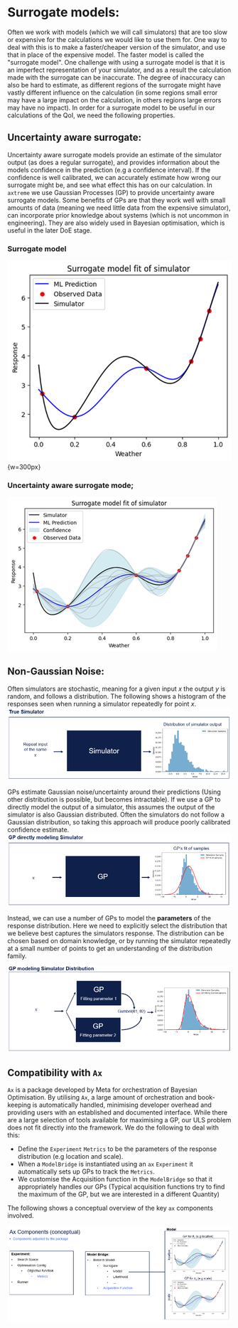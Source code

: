 # Surrogate models:

Often we work with models (which we will call simulators) that are too slow or expensive for the calculations we would like to use them for. One way to deal with this is to make a faster/cheaper version of the simulator, and use that in place of the expensive model. The faster model is called the "surrogate model". One challenge with using a surrogate model is that it is an imperfect representation of your simulator, and as a result the calculation made with the surrogate can be inaccurate. The degree of inaccuracy can also be hard to estimate, as different regions of the surrogate might have vastly different influence on the calculation (in some regions small error may have a large impact on the calculation, in others regions large errors may have no impact). In order for a surrogate model to be useful in our calculations of the QoI, we need the following properties.

## Uncertainty aware surrogate:
Uncertainty aware surrogate models provide an estimate of the simulator output (as does a regular surrogate), and provides information about the models confidence in the prediction (e.g a confidence interval). If the confidence is well calibrated, we can accurately estimate how wrong our surrogate might be, and see what effect this has on our calculation. In `axtreme` we use Gaussian Processes (GP) to provide uncertainty aware surrogate models. Some benefits of GPs are that they work well with small amounts of data (meaning we need little data from the expensive simulator), can incorporate prior knowledge about systems (which is not uncommon in engineering). They are also widely used in Bayesian optimisation, which is useful in the later DoE stage.

### Surrogate model
![axtreme_surrogate_model_no_uncertainty](img/surrogate_model/surrogate_model_no_uncertainty.png){w=300px}
### Uncertainty aware surrogate mode;
![axtreme_surrogate_model_uncertainty_aware](img/surrogate_model/surrogate_model_uncertainty_aware.png)


## Non-Gaussian Noise:
Often simulators are stochastic, meaning for a given input $x$ the output $y$ is random, and follows a distribution. The following shows a histogram of the responses seen when running a simulator repeatedly for point $x$.
![axtreme_noise_simulator](img/surrogate_model/noise_simulator.png)

GPs estimate Gaussian noise/uncertainty around their predictions (Using other distribution is possible, but becomes intractable). If we use a GP to directly model the output of a simulator, this assumes the output of the simulator is also Gaussian distributed. Often the simulators do not follow a Gaussian distribution, so taking this approach will produce poorly calibrated confidence estimate.
![axtreme_simulator_normal_noise](img/surrogate_model/simulator_normal_noise.png)

Instead, we can use a number of GPs to model the **parameters** of the response distribution. Here we need to explicitly select the distribution that we believe best captures the simulators response. The distribution can be chosen based  on domain knowledge, or by running the simulator repeatedly at a small number of points to get an understanding of the distribution family.

![axtreme_simulator_non_gaus_noise](img/surrogate_model/simulator_non_gaus_noise.png)

## Compatibility with `Ax`
`Ax` is a package developed by Meta for orchestration of Bayesian Optimisation. By utilising `Ax`, a large amount of orchestration and book-keeping is automatically handled, minimising developer overhead and providing users with an established and documented interface. While there are a large selection of tools available for maximising a GP, our ULS problem does not fit directly into the framework. We do the following to deal with this:
- Define the `Experiment` `Metrics` to be the parameters of the response distribution (e.g location and scale).
- When a `ModelBridge` is instantiated using an `ax` `Experiment` it automatically sets up GPs to track the `Metrics`.
- We customise the Acquisition function in the `ModelBridge` so that it appropriately handles our GPs (Typical acquisition functions try to find the maximum of the GP, but we are interested in a different Quantity)

The following shows a conceptual overview of the key `ax` components involved.

![axtreme_ax_component_diagram](img/surrogate_model/ax_component_diagram.png)
